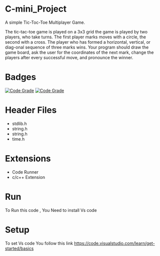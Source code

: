 # C-mini_Project

A simple Tic-Toc-Toe Multiplayer Game.  

The tic-tac-toe game is played on a 3x3 grid the game is played by two players, who take turns. The first player marks moves with a circle, the second with a cross. The player who has formed a horizontal, vertical, or diag-onal sequence of three marks wins. Your program should draw the game board, ask the user for the coordinates of the next mark, change the players after every successful move, and pronounce the winner.

# Badges
[![Code Grade](https://www.code-inspector.com/project/27733/score/svg)](https://www.code-inspector.com)
[![Code Grade](https://www.code-inspector.com/project/27733/status/svg)](https://www.code-inspector.com)



# Header Files
* stdlib.h
* string.h
* string.h
* time.h

# Extensions
* Code Runner
* c/c++ Extension
# Run 
To Run this code , You Need to install Vs code 
# Setup
To set Vs code You follow this link https://code.visualstudio.com/learn/get-started/basics
